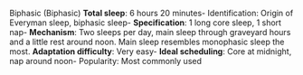 Biphasic (Biphasic)
**Total sleep**: 6 hours 20 minutes- Identification: Origin of Everyman sleep, biphasic sleep- 
**Specification**: 1 long core sleep, 1 short nap- 
**Mechanism**: Two sleeps per day, main sleep through graveyard hours and a little rest around noon. Main sleep resembles monophasic sleep the most.
**Adaptation difficulty**: Very easy- 
**Ideal scheduling**: Core at midnight, nap around noon- Popularity: Most commonly used
